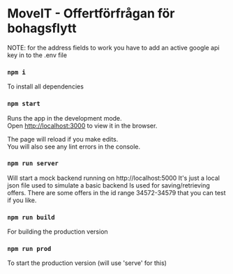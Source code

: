 # MoveIT - Offertförfrågan för bohagsflytt

NOTE: for the address fields to work you have to add an active google api key in to the .env file

### `npm i`

To install all dependencies

### `npm start`

Runs the app in the development mode.\
Open [http://localhost:3000](http://localhost:3000) to view it in the browser.

The page will reload if you make edits.\
You will also see any lint errors in the console.

### `npm run server`

Will start a mock backend running on http://localhost:5000
It's just a local json file used to simulate a basic backend
Is used for saving/retrieving offers. There are some offers in the id range 34572-34579 that you can test if you like.

### `npm run build`

For building the production version

### `npm run prod`

To start the production version (will use 'serve' for this)
